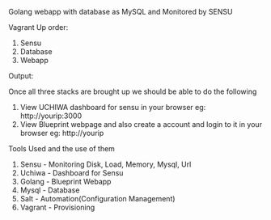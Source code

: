 Golang webapp with database as MySQL and Monitored by SENSU


Vagrant Up order:

   1. Sensu 
   2. Database 
   3. Webapp


Output:

  Once all three stacks are brought up we should be able to do the following 

   1. View UCHIWA dashboard for sensu in your browser eg: http://yourip:3000
   2. View Blueprint webpage and also create a account and login to it in your browser  eg: http://yourip


Tools Used and the use of them

   1. Sensu - Monitoring Disk, Load, Memory, Mysql, Url
   2. Uchiwa - Dashboard for Sensu
   3. Golang - Blueprint Webapp
   4. Mysql - Database
   5. Salt - Automation(Configuration Management)
   6. Vagrant - Provisioning

